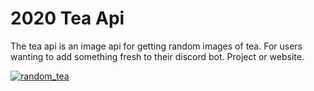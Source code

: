# 2020 Tea Api

<p>The tea api is an image api for getting random images of <span>tea</span>. For users wanting to add something fresh to their discord bot. Project or website.</p>

<a href="#"><img src="https://upload.wikimedia.org/wikipedia/commons/3/37/Nice_Cup_of_Tea.jpg" title="Tea" alt="random_tea"></a>
